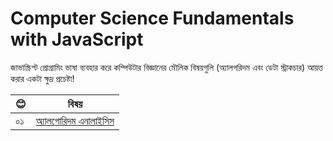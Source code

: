# Computer Science Fundamentals with JavaScript
জাভাস্ক্রিপ্ট প্রোগ্রামিং ভাষা ব্যবহার করে কম্পিউটার বিজ্ঞানের মৌলিক বিষয়গুলি (অ্যালগরিদম এবং ডেটা স্ট্রাকচার) আয়ত্ত করার একটা ক্ষুদ্র প্রচেষ্টা!

| 😊 |                                                                       বিষয়                                                                        |
| ----- | :-------------------------------------------------------------------------------------------------------------------------------------------------: |
| ০১    |                                                             [অ্যালগোরিদম এনালাইসিস](./algorithm-analysis/algorithm-analysis.md)                                                             |